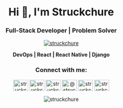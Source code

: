 <h1 align="center">Hi 👋, I'm Struckchure</h1>
<h3 align="center">Full-Stack Developer | Problem Solver</h3>

<p align="center"> <a href="https://twitter.com/struckchure" target="blank"><img src="https://img.shields.io/twitter/follow/struckchure?logo=twitter&style=for-the-badge" alt="struckchure" /></a> </p>

<p align="center">
  <b>DevOps | React | React Native | Django</b>
</p>

<h3 align="center">Connect with me:</h3>

<p align="center">
<a href="https://codepen.io/struckchure" target="blank"><img align="center" src="https://raw.githubusercontent.com/rahuldkjain/github-profile-readme-generator/master/src/images/icons/Social/codepen.svg" alt="struckchure" height="30" width="40" /></a>
<a href="https://twitter.com/struckchure" target="blank"><img align="center" src="https://raw.githubusercontent.com/rahuldkjain/github-profile-readme-generator/master/src/images/icons/Social/twitter.svg" alt="struckchure" height="30" width="40" /></a>
<a href="https://stackoverflow.com/users/struckchure" target="blank"><img align="center" src="https://raw.githubusercontent.com/rahuldkjain/github-profile-readme-generator/master/src/images/icons/Social/stack-overflow.svg" alt="struckchure" height="30" width="40" /></a>
<a href="https://hashnode.com/@struckchure" target="blank"><img align="center" src="https://raw.githubusercontent.com/rahuldkjain/github-profile-readme-generator/master/src/images/icons/Social/hashnode.svg" alt="@struckchure" height="30" width="40" /></a>
<a href="https://www.hackerrank.com/struckchure" target="blank"><img align="center" src="https://raw.githubusercontent.com/rahuldkjain/github-profile-readme-generator/master/src/images/icons/Social/hackerrank.svg" alt="struckchure" height="30" width="40" /></a>
<a href="https://discord.gg/struckchure#4255" target="blank"><img align="center" src="https://raw.githubusercontent.com/rahuldkjain/github-profile-readme-generator/master/src/images/icons/Social/discord.svg" alt="struckchure#4255" height="30" width="40" /></a>
</p>

<p align="center">
  <img align="center" style="display: inline;" src="https://github-readme-streak-stats.herokuapp.com/?user=struckchure&" alt="struckchure" />
</p>
